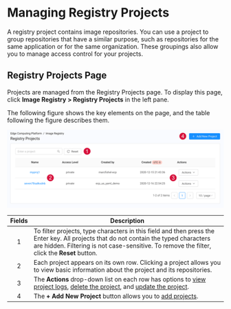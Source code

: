 # Managing Registry Projects

A registry project contains image repositories. You can use a project to group repositories that have a similar purpose, such as repositories for the same application or for the same organization. These groupings also allow you to manage access control for your projects.

## Registry Projects Page
Projects are managed from the Registry Projects page. To display this page, click **Image Registry > Registry Projects** in the left pane.

The following figure shows the key elements on the page, and the table following the figure describes them.

<p align=center><img src="/docs/resources/images/registry/registry-projects-page.png" width="700"></p>

| **Fields**   | **Description**                                                                                           |
| :----------: | --------------------------------------------------------------------------------------------------------- |
| 1            | To filter projects, type characters in this field and then press the Enter key. All projects that do not contain the typed characters are hidden. Filtering is not case-sensitive. To remove the filter, click the **Reset** button.                                         |
| 2            | Each project appears on its own row. Clicking a project allows you to view basic information about the project and its repositories.   |
| 3            | The **Actions** drop-down list on each row has options to [view project logs](</docs/portal/image-registry/viewing-logs.md>), [delete the project](</docs/portal/image-registry/deleting-projects.md>), and [update the project](</docs/portal/image-registry/updating-projects.md>).|
| 4            | The **+ Add New Project** button allows you to [add projects](</docs/portal/image-registry/adding-projects.md>).  |